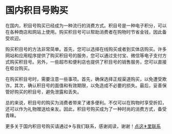 # 国内积目号购买

在国内，积目号购买已经成为一种流行的消费方式。积目号是一种电子积分，可以在各种商店和网站上使用。购买积目号可以帮助消费者在购物时节省金钱，因此备受欢迎。

购买积目号的方法非常简单。首先，您可以选择在线购买或者到实体店购买。许多网站和应用程序提供了购买积目号的服务，您可以通过支付宝、微信等电子支付方式购买积目号。另外，一些超市和便利店也提供了积目号的销售服务，您可以直接在柜台购买。

在购买积目号时，需要注意一些事项。首先，确保选择正规渠道购买，以免遭受欺诈。其次，确认积目号的面值和有效期限，以免造成不必要的损失。最后，妥善保管好购买的积目号，避免泄露和丢失。

总的来说，积目号的购买为消费者带来了诸多便利。不仅可以在购物时享受折扣，还可以作为礼物赠送给亲友。因此，积目号购买成为了一种时尚的消费方式，备受青睐。

更多关于国内积目号购买请通过✈与我们联系，感谢阅读，谢谢！[点这✈里联系](https://a.k02.cc)